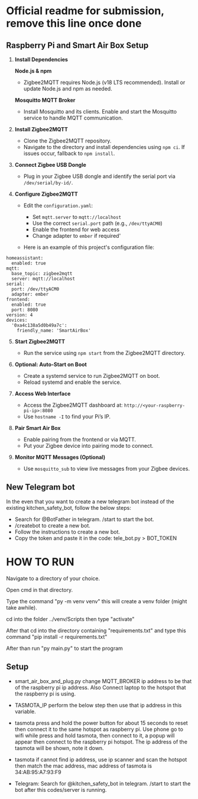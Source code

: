 # Official readme for submission, remove this line once done

## Raspberry Pi and Smart Air Box Setup

1. **Install Dependencies**

   **Node.js & npm**  
   - Zigbee2MQTT requires Node.js (v18 LTS recommended). Install or update Node.js and npm as needed.

   **Mosquitto MQTT Broker**  
   - Install Mosquitto and its clients. Enable and start the Mosquitto service to handle MQTT communication.

2. **Install Zigbee2MQTT**  
   - Clone the Zigbee2MQTT repository.  
   - Navigate to the directory and install dependencies using `npm ci`. If issues occur, fallback to `npm install`.

3. **Connect Zigbee USB Dongle**  
   - Plug in your Zigbee USB dongle and identify the serial port via `/dev/serial/by-id/`.

4. **Configure Zigbee2MQTT**  
   - Edit the `configuration.yaml`:

     - Set `mqtt.server` to `mqtt://localhost`
     - Use the correct `serial.port` path (e.g., `/dev/ttyACM0`)
     - Enable the frontend for web access
     - Change adapter to `ember` if required'
   
   - Here is an example of this project's configuration file:
   
```
homeassistant:
  enabled: true
mqtt:
  base_topic: zigbee2mqtt
  server: mqtt://localhost
serial:
  port: /dev/ttyACM0
  adapter: ember
frontend:
  enabled: true
  port: 8080
version: 4
devices:
  '0xa4c138a5d0b49a7c':
    friendly_name: 'SmartAirBox'
```


5. **Start Zigbee2MQTT**  
   - Run the service using `npm start` from the Zigbee2MQTT directory.

6. **Optional: Auto-Start on Boot**  
   - Create a systemd service to run Zigbee2MQTT on boot.  
   - Reload systemd and enable the service.

7. **Access Web Interface**  
   - Access the Zigbee2MQTT dashboard at: `http://<your-raspberry-pi-ip>:8080`  
   - Use `hostname -I` to find your Pi’s IP.

8. **Pair Smart Air Box**  
   - Enable pairing from the frontend or via MQTT.  
   - Put your Zigbee device into pairing mode to connect.

9. **Monitor MQTT Messages (Optional)**  
   - Use `mosquitto_sub` to view live messages from your Zigbee devices.

## New Telegram bot
In the even that you want to create a new telegram bot instead of the existing kitchen_safety_bot, follow the below steps:
- Search for @BotFather in telegram. /start to start the bot.
- /createbot to create a new bot.
- Follow the instructions to create a new bot.
- Copy the token and paste it in the code: tele_bot.py > BOT_TOKEN

# HOW TO RUN

Navigate to a directory of your choice.

Open cmd in that directory.

Type the command "py -m venv venv" this will create a venv folder (might take awhile).

cd into the folder ../venv/Scripts then type "activate"

After that cd into the directory containing "requirements.txt" and type this command "pip install -r requirements.txt"

After than run "py main.py" to start the program

## Setup

- smart_air_box_and_plug.py change MQTT_BROKER ip address to be that of the raspberry pi ip address. Also Connect laptop to the hotspot that the raspberry pi is using.

- TASMOTA_IP perform the below step then use that ip address in this variable.

- tasmota press and hold the power button for about 15 seconds to reset then connect it to the same hotspot as raspberry pi. Use phone go to wifi while press and hold tasmota, then connect to it, a popup will appear then connect to the raspberry pi hotspot. The ip address of the tasmota will be shown, note it down.

- tasmota if cannot find ip address, use ip scanner and scan the hotspot then match the mac address, mac address of tasmota is 34:AB:95:A7:93:F9

- Telegram: Search for @kitchen_safety_bot in telegram. /start to start the bot after this codes/server is running.
